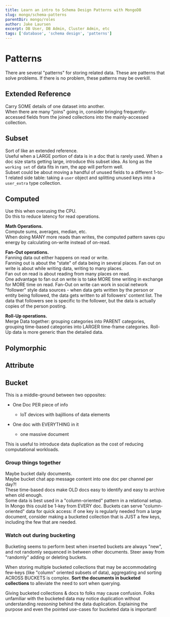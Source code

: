 ```yaml
---
title: Learn an intro to Schema Design Patterns with MongoDB
slug: mongo/schema-patterns
parentDir: mongo/roles
author: Jake Laursen
excerpt: DB User, DB Admin, Cluster Admin, etc
tags: ['database', 'schema design', 'patterns']
---
```


# Patterns

There are several "patterns" for storing related data.
These are patterns that solve problems.
If there is no problem, these patterns may be overkill.

## Extended Reference

Carry SOME details of one dataset into another.  
When there are many "joins" going in, consider bringing frequently-accessed fields from the joined collections into the mainly-accessed collection.

## Subset

Sort of like an extended reference.  
Useful when a LARGE portion of data is in a doc that is rarely used. When a doc size starts getting large, introduce this subset idea.
As long as the `working set` of data fits in ram, the app will perform well.  
Subset could be about moving a handful of unused fields to a different 1-to-1 related side table: taking a `user` object and splitting unused keys into a `user_extra` type collection.

## Computed

Use this when overusing the CPU.  
Do this to reduce latency for read operations.

**Math Operations.**  
Compute sums, averages, median, etc.  
When doing MANY more reads than writes, the computed pattern saves cpu energy by calculating on-write instead of on-read.

**Fan-Out operations.**  
Fanning data out either happens on read or write.  
Fanning out is about the "state" of data being in several places. Fan out on write is about while writing data, writing to many places.  
Fan out on read is about reading from many places on read.  
One advantage to fan out on write is to take MORE time writing in exchange for MORE time on read.
Fan-Out on write can work in social network "follower" style data sources - when data gets written by the person or entity being followed, the data gets written to all followers' content list. The data that followers see is specific to the follower, but the data is actually copies of the person posting.

**Roll-Up operations.**  
Merge Data together: grouping categories into PARENT categories, grouping time-based categories into LARGER time-frame categories. Roll-Up data is more generic than the detailed data.

## Polymorphic

## Attribute

## Bucket

This is a middle-ground between two opposites:

- One Doc PER piece of info

  - IoT devices with bajillions of data elements

- One doc with EVERYTHING in it
  - one massive document

This is useful to introduce data duplication as the cost of reducing computational workloads.

### Group things together

Maybe bucket daily documents.  
Maybe bucket chat app message content into one doc per channel per day?!  
These time-based docs make OLD docs easy to identify and easy to archive when old enough.  
Some data is best used in a "column-oriented" pattern in a relational setup. In Mongo this could be 1-key from EVERY doc.
Buckets can serve "column-oriented" data for quick access: if one key is regularly needed from a large document, consider making a bucketed collection that is JUST a few keys, including the few that are needed.

### Watch out during bucketing

Bucketing seems to perform best when inserted buckets are always "new", and not randomly sequenced in between other documents. Steer away from "randomly" adding or deleting buckets.

When storing multiple bucketed collections that may be accommodating few-keys (like "column" oriented subsets of data), aggregating and sorting ACROSS BUCKETS is complex. **Sort the documents in bucketed collections** to alleviate the need to sort when querying.

Giving bucketed collections & docs to folks may cause confusion. Folks unfamiliar with the bucketed data may notice duplication without understanding _reasoning_ behind the data duplication. Explaining the purpose and even the pointed use-cases for bucketed data is important!
